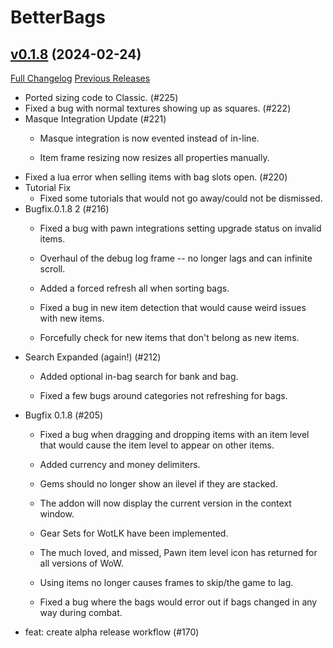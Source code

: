 # BetterBags

## [v0.1.8](https://github.com/Cidan/BetterBags/tree/v0.1.8) (2024-02-24)
[Full Changelog](https://github.com/Cidan/BetterBags/compare/v0.1.7...v0.1.8) [Previous Releases](https://github.com/Cidan/BetterBags/releases)

- Ported sizing code to Classic. (#225)  
- Fixed a bug with normal textures showing up as squares. (#222)  
- Masque Integration Update (#221)  
    * Masque integration is now evented instead of in-line.  
    * Item frame resizing now resizes all properties manually.  
- Fixed a lua error when selling items with bag slots open. (#220)  
- Tutorial Fix  
    * Fixed some tutorials that would not go away/could not be dismissed.  
- Bugfix.0.1.8 2 (#216)  
    * Fixed a bug with pawn integrations setting upgrade status on invalid items.  
    * Overhaul of the debug log frame -- no longer lags and can infinite scroll.  
    * Added a forced refresh all when sorting bags.  
    * Fixed a bug in new item detection that would cause weird issues with new items.  
    * Forcefully check for new items that don't belong as new items.  
- Search Expanded (again!) (#212)  
    * Added optional in-bag search for bank and bag.  
    * Fixed a few bugs around categories not refreshing for bags.  
- Bugfix 0.1.8 (#205)  
    * Fixed a bug when dragging and dropping items with an item level that would cause the item level to appear on other items.  
    * Added currency and money delimiters.  
    * Gems should no longer show an ilevel if they are stacked.  
    * The addon will now display the current version in the context window.  
    * Gear Sets for WotLK have been implemented.  
    * The much loved, and missed, Pawn item level icon has returned for all versions of WoW.  
    * Using items no longer causes frames to skip/the game to lag.  
    * Fixed a bug where the bags would error out if bags changed in any way during combat.  
- feat: create alpha release workflow (#170)  
